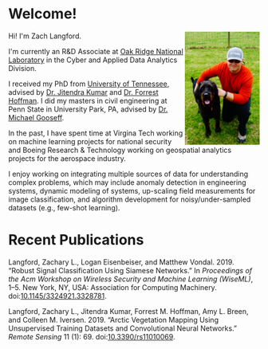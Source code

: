 # Welcome!

Hi! I'm Zach Langford.  <img align="right" src="z1.png" width="150" />

I'm currently an R&D Associate at [Oak Ridge National Laboratory](https://www.ornl.gov)  in the Cyber and Applied Data Analytics Division. 

I received my PhD from [University of Tennessee](https://bredesencenter.utk.edu), advised by [Dr. Jitendra Kumar](https://climatemodeling.org/~jkumar/) and [Dr. Forrest Hoffman](https://climatemodeling.org/~forrest/). I did my masters in civil engineering at Penn State in University Park, PA, advised by [Dr. Michael Gooseff](http://goosefflab.weebly.com/).

In the past, I have spent time at Virgina Tech working on machine learning projects for national security and Boeing Research & Technology working on geospatial analytics projects for the aerospace industry.

I enjoy working on integrating multiple sources of data for understanding complex problems, which may include anomaly detection in engineering systems, dynamic modeling of systems, up-scaling field measurements for image classification, and algorithm development for noisy/under-sampled datasets (e.g., few-shot learning).

# Recent Publications

Langford, Zachary L., Logan Eisenbeiser, and Matthew Vondal. 2019. “Robust Signal Classification Using Siamese Networks.” In *Proceedings of the Acm Workshop on Wireless Security and Machine Learning (WiseML)*, 1–5. New York, NY, USA: Association for Computing Machinery. doi:[10.1145/3324921.3328781](https://doi.org/10.1145/3324921.3328781).

Langford, Zachary L., Jitendra Kumar, Forrest M. Hoffman, Amy L. Breen, and Colleen M. Iversen. 2019. “Arctic Vegetation Mapping Using Unsupervised Training Datasets and Convolutional Neural Networks.” *Remote Sensing* 11 (1): 69. doi:[10.3390/rs11010069](https://doi.org/10.3390/rs11010069).